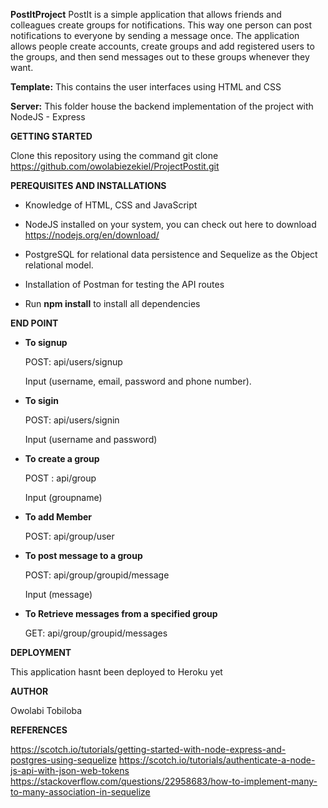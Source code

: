 **PostItProject**
PostIt is a simple application that allows friends and colleagues create 
groups for notifications. This way one person can post notifications to
everyone by sending a message once. The application allows people create
accounts, create groups and add registered users to the groups, and then 
send messages out to these groups whenever they want.

**Template:** This contains the user interfaces using HTML and CSS

**Server:** This folder house the backend implementation of the project with NodeJS - Express



**GETTING STARTED**

   Clone this repository using the command git clone https://github.com/owolabiezekiel/ProjectPostit.git



**PEREQUISITES AND INSTALLATIONS**


  *    Knowledge of HTML, CSS and JavaScript

  *    NodeJS installed on your system, you can check out here to download https://nodejs.org/en/download/

  *    PostgreSQL for relational data persistence and Sequelize as the Object relational model.

  *    Installation of Postman for testing the API routes

  *    Run **npm install** to install all dependencies



**END POINT**

 *  **To signup**

       POST: api/users/signup

       Input (username, email, password and phone number).

 *  **To sigin**

       POST: api/users/signin

       Input (username and password)

 * **To create a group**

   POST : api/group

   Input (groupname)

 * **To add Member**

   POST: api/group/user

 * **To post message to a group**

   POST: api/group/groupid/message

   Input (message)

 * **To Retrieve messages from a specified group**

   GET: api/group/groupid/messages
   
   
 **DEPLOYMENT**
 
   This application hasnt been deployed to Heroku yet
   

 **AUTHOR**

   Owolabi Tobiloba
    

 **REFERENCES**

   https://scotch.io/tutorials/getting-started-with-node-express-and-postgres-using-sequelize
   https://scotch.io/tutorials/authenticate-a-node-js-api-with-json-web-tokens
   https://stackoverflow.com/questions/22958683/how-to-implement-many-to-many-association-in-sequelize
